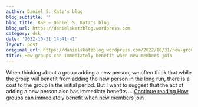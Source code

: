 ```yaml
---
author: Daniel S. Katz's blog
blog_subtitle: ''
blog_title: RSE – Daniel S. Katz's blog
blog_url: https://danielskatzblog.wordpress.com
category: dsk
date: '2022-10-31 14:41:41'
layout: post
original_url: https://danielskatzblog.wordpress.com/2022/10/31/new-group-members/
title: How groups can immediately benefit when new members join
---
```


When thinking about a group adding a new person, we often think that while the group will benefit from adding the new person in the long run, there is a cost to the group in the initial period. But I want to suggest that the act of adding a new person also has immediate benefits &#8230; <a class="more-link" href="https://danielskatzblog.wordpress.com/2022/10/31/new-group-members/">Continue reading <span class="screen-reader-text">How groups can immediately benefit when new members join</span></a>